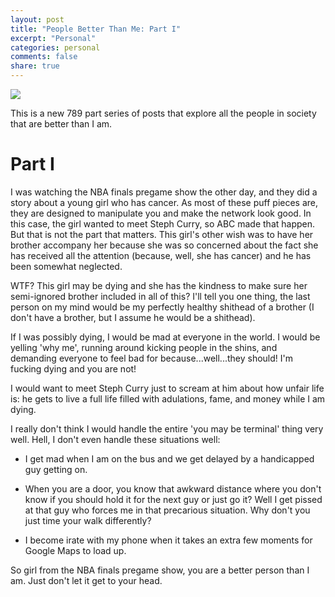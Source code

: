 ```yaml
---
layout: post
title: "People Better Than Me: Part I"
excerpt: "Personal"
categories: personal
comments: false
share: true
---
```


![](http://www.clipartlord.com/wp-content/uploads/2014/10/angel8.png)


This is a new 789 part series of posts that explore all the people in society that are better than I am.

# Part I

I was watching the NBA finals pregame show the other day, and they did a story about a young girl who has cancer. As most of these puff pieces are, they are designed to manipulate you and make the network look good. In this case, the girl wanted to meet Steph Curry, so ABC made that happen. But that is not the part that matters. This girl's other wish was to have her brother accompany her because she was so concerned about the fact she has received all the attention (because, well, she has cancer) and he has been somewhat neglected.

WTF? This girl may be dying and she has the kindness to make sure her semi-ignored brother included in all of this? I'll tell you one thing, the last person on my mind would be my perfectly healthy shithead of a brother (I don't have a brother, but I assume he would be a shithead).


If I was possibly dying, I would be mad at everyone in the world. I would be yelling 'why me', running around kicking people in the shins, and demanding everyone to feel bad for because...well...they should! I'm fucking dying and you are not!

I would want to meet Steph Curry just to scream at him about how unfair life is: he gets to live a full life filled with adulations, fame, and money while I am dying.

I really don't think I would handle the entire 'you may be terminal' thing very well. Hell, I don't even handle these situations well:

- I get mad when I am on the bus and we get delayed by a handicapped guy getting on. 


- When you are a door, you know that awkward distance where you don't know if you should hold it for the next guy or just go it? Well I get pissed at that guy who forces me in that precarious situation. Why don't you just time your walk differently? 


- I become irate with my phone when it takes an extra few moments for Google Maps to load up. 



So girl from the NBA finals pregame show, you are a better person than I am. Just don't let it get to your head.